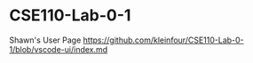 # CSE110-Lab-0-1
Shawn's User Page
https://github.com/kleinfour/CSE110-Lab-0-1/blob/vscode-ui/index.md